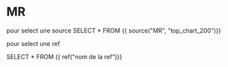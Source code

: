 # MR
pour select une source
SELECT 
    *
FROM {{ source("MR", "top_chart_200")}}

pour select une ref 

SELECT 
    *
FROM {{ ref("nom de la ref")}}
